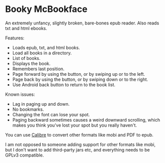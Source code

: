 # Booky McBookface

An extremely unfancy, slightly broken, bare-bones epub reader. Also reads txt and html ebooks.

Features:
* Loads epub, txt, and html books.
* Load all books in a directory.
* List of books.
* Displays the book.
* Remembers last position.
* Page forward by using the button, or by swiping up or to the left.
* Page back by using the button, or by swiping down or to the right.
* Use Android back button to return to the book list.


Known issues:
* Lag in paging up and down.
* No bookmarks.
* Changing the font can lose your spot.
* Paging backward sometimes causes a weird downward scrolling, which makes you think you've lost
your spot but you really haven't.


You can use [Calibre](https://calibre-ebook.com/) to convert other formats like mobi and PDF to epub.

I am not opposed to someone adding support for other formats like mobi, but I don't want to add
third-party jars etc, and everything needs to be GPLv3 compatible.
